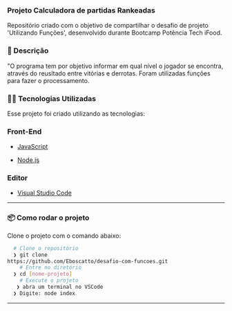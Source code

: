 ### Projeto Calculadora de partidas Rankeadas
Repositório criado com o objetivo de compartilhar o desafio de projeto 'Utilizando Funções', desenvolvido durante Bootcamp Potência Tech iFood.
### :rocket: Descrição
"O programa tem por objetivo informar em qual nível o jogador se encontra, através do reusltado entre vitórias e derrotas. Foram utilizadas funções para fazer o processamento.

### 👨‍💻️ Tecnologias Utilizadas
Esse projeto foi criado utilizando as tecnologias:
### Front-End
- [JavaScript](https://www.javascript.com/)

- [Node.js](https://nodejs.org/en/download)

### Editor
- [Visual Studio Code](https://code.visualstudio.com/)
---
### 📦️ Como rodar o projeto
Clone o projeto com o comando abaixo:
```bash
  # Clone o repositório
  ❯ git clone 
https://github.com/Eboscatto/desafio-com-funcoes.git
	# Entre no diretório
  ❯ cd [nome-projeto]
	# Execute o projeto
   ❯ abra um terminal no VSCode
  ❯ Digite: node index
```
---
